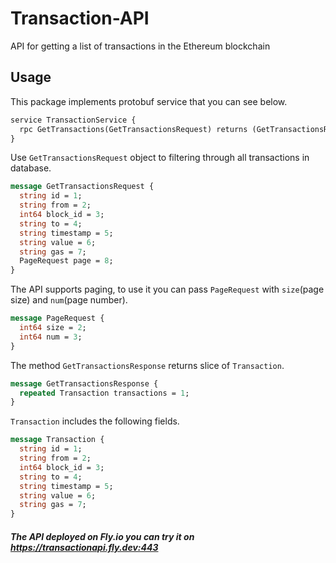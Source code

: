 # Transaction-API

API for getting a list of transactions in the Ethereum blockchain

## Usage
This package implements protobuf service that you can see below.
```protobuf
service TransactionService {
  rpc GetTransactions(GetTransactionsRequest) returns (GetTransactionsResponse) {}
}
```
Use `GetTransactionsRequest` object to filtering through all transactions in database. 
```protobuf
message GetTransactionsRequest {
  string id = 1;
  string from = 2;
  int64 block_id = 3;
  string to = 4;
  string timestamp = 5;
  string value = 6;
  string gas = 7;
  PageRequest page = 8;
}
```
The API supports paging, to use it you can pass `PageRequest` with `size`(page size) and `num`(page number).
```protobuf
message PageRequest {
  int64 size = 2;
  int64 num = 3;
}
```
The method `GetTransactionsResponse` returns slice of `Transaction`.
```protobuf
message GetTransactionsResponse {
  repeated Transaction transactions = 1;
}
```
`Transaction` includes the following fields.
```protobuf
message Transaction {
  string id = 1;
  string from = 2;
  int64 block_id = 3;
  string to = 4;
  string timestamp = 5;
  string value = 6;
  string gas = 7;
}
```

##### The API deployed on Fly.io you can try it on <https://transactionapi.fly.dev:443>
